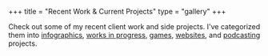+++
title = "Recent Work & Current Projects"
type = "gallery"
+++

Check out some of my recent client work and side projects. I've categorized them into [infographics](/categories/infographic), [works in progress](/categories/work-in-progress), [games](/categories/game), [websites](/categories/website), and [podcasting](/categories/podcasting) projects.